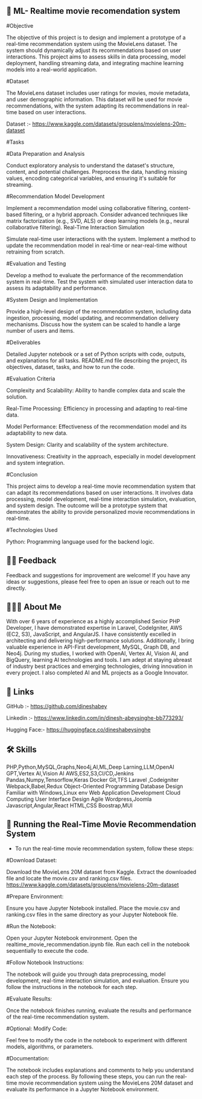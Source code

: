 

## 🤖 ML- Realtime movie recomendation system

#Objective

The objective of this project is to design and implement a prototype of a real-time recommendation system using the MovieLens dataset. The system should dynamically adjust its recommendations based on user interactions. This project aims to assess skills in data processing, model deployment, handling streaming data, and integrating machine learning models into a real-world application.

#Dataset

The MovieLens dataset includes user ratings for movies, movie metadata, and user demographic information. This dataset will be used for movie recommendations, with the system adapting its recommendations in real-time based on user interactions.

Dataset :- https://www.kaggle.com/datasets/grouplens/movielens-20m-dataset


#Tasks

#Data Preparation and Analysis

Conduct exploratory analysis to understand the dataset's structure, content, and potential challenges.
Preprocess the data, handling missing values, encoding categorical variables, and ensuring it's suitable for streaming.

#Recommendation Model Development

Implement a recommendation model using collaborative filtering, content-based filtering, or a hybrid approach.
Consider advanced techniques like matrix factorization (e.g., SVD, ALS) or deep learning models (e.g., neural collaborative filtering).
Real-Time Interaction Simulation

Simulate real-time user interactions with the system.
Implement a method to update the recommendation model in real-time or near-real-time without retraining from scratch.

#Evaluation and Testing

Develop a method to evaluate the performance of the recommendation system in real-time.
Test the system with simulated user interaction data to assess its adaptability and performance.

#System Design and Implementation

Provide a high-level design of the recommendation system, including data ingestion, processing, model updating, and recommendation delivery mechanisms.
Discuss how the system can be scaled to handle a large number of users and items.

#Deliverables

Detailed Jupyter notebook or a set of Python scripts with code, outputs, and explanations for all tasks.
README.md file describing the project, its objectives, dataset, tasks, and how to run the code.

#Evaluation Criteria

Complexity and Scalability: Ability to handle complex data and scale the solution.

Real-Time Processing: Efficiency in processing and adapting to real-time data.

Model Performance: Effectiveness of the recommendation model and its adaptability to new data.

System Design: Clarity and scalability of the system architecture.

Innovativeness: Creativity in the approach, especially in model development and system integration.

#Conclusion

This project aims to develop a real-time movie recommendation system that can adapt its recommendations based on user interactions. It involves data processing, model development, real-time interaction simulation, evaluation, and system design. The outcome will be a prototype system that demonstrates the ability to provide personalized movie recommendations in real-time.

#Technologies Used

Python: Programming language used for the backend logic. 


## 👍🏼 Feedback

Feedback and suggestions for improvement are welcome! If you have any ideas or suggestions, please feel free to open an issue or reach out to me directly.


## 👩🏼‍🚀 About Me

With over 6 years of experience as a highly accomplished Senior PHP Developer, I have demonstrated expertise in Laravel, CodeIgniter, AWS (EC2, S3), JavaScript, and AngularJS. I have consistently excelled in architecting and delivering high-performance solutions. Additionally, I bring valuable experience in API-First development, MySQL, Graph DB, and Neo4j. During my studies, I worked with OpenAI, Vertex AI, Vision AI, and BigQuery, learning AI technologies and tools. I am adept at staying abreast of industry best practices and emerging technologies, driving innovation in every project. I also completed AI and ML projects as a Google Innovator.


## 🔗 Links

GitHub :- https://github.com/dineshabey

Linkedin :- https://www.linkedin.com/in/dinesh-abeysinghe-bb773293/

Hugging Face:- https://huggingface.co/dineshabeysinghe



## 🛠 Skills

PHP,Python,MySQL,Graphs,Neo4j,AI,ML,Deep Larning,LLM,OpenAI GPT,Vertex AI,Vision AI
AWS,ES2,S3,CI/CD,Jenkins
Pandas,Numpy,Tensorflow,Keras
Docker
Git,TFS
Laravel ,Codeigniter
Webpack,Babel,Redux
Object-Oriented Programming
Database Design
Familiar with Windows,Linux env
Web Application Development
Cloud Computing
User Interface Design
Agile
Wordpress,Joomla
Javascript,Angular,React
HTML,CSS
Boostrap,MUI





## 🚀 Running the Real-Time Movie Recommendation System 

- To run the real-time movie recommendation system, follow these steps:

#Download Dataset:

Download the MovieLens 20M dataset from Kaggle.
Extract the downloaded file and locate the movie.csv and ranking.csv files.
https://www.kaggle.com/datasets/grouplens/movielens-20m-dataset

#Prepare Environment:

Ensure you have Jupyter Notebook installed.
Place the movie.csv and ranking.csv files in the same directory as your Jupyter Notebook file.

#Run the Notebook:

Open your Jupyter Notebook environment.
Open the realtime_movie_recommendation.ipynb file.
Run each cell in the notebook sequentially to execute the code.

#Follow Notebook Instructions:

The notebook will guide you through data preprocessing, model development, real-time interaction simulation, and evaluation.
Ensure you follow the instructions in the notebook for each step.

#Evaluate Results:

Once the notebook finishes running, evaluate the results and performance of the real-time recommendation system.

#Optional: Modify Code:

Feel free to modify the code in the notebook to experiment with different models, algorithms, or parameters.

#Documentation:

The notebook includes explanations and comments to help you understand each step of the process.
By following these steps, you can run the real-time movie recommendation system using the MovieLens 20M dataset and evaluate its performance in a Jupyter Notebook environment.





